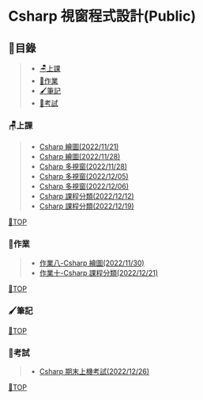 # Csharp 視窗程式設計(Public)

## 📂目錄
>- [🪑上課](#上課)
>- [📙作業](#作業)
>- [🖌筆記](#筆記)
>- [🏫考試](#考試)

### 🪑上課
>- [Csharp 繪圖(2022/11/21)](https://github.com/XiaoYu0708/Csharp-Public/tree/Csharp-paint-1)
>- [Csharp 繪圖(2022/11/28)](https://github.com/XiaoYu0708/Csharp-Public/tree/Csharp-paint-2)
>- [Csharp 多視窗(2022/11/28)](https://github.com/XiaoYu0708/Csharp-Public/tree/Csharp-multi-window-1)
>- [Csharp 多視窗(2022/12/05)](https://github.com/XiaoYu0708/Csharp-Public/tree/Csharp-multi-window-2)
>- [Csharp 多視窗(2022/12/06)](https://github.com/XiaoYu0708/Csharp-Public/tree/Csharp-multi-window-3)
>- [Csharp 課程分類(2022/12/12)](https://github.com/XiaoYu0708/Csharp-Public/tree/Csharp-Course-1)
>- [Csharp 課程分類(2022/12/19)](https://github.com/XiaoYu0708/Csharp-Public/tree/Csharp-Course-2)

[📍TOP](#目錄)
### 📙作業
>- [作業八-Csharp 繪圖(2022/11/30)](https://github.com/XiaoYu0708/Csharp-Public/tree/Csharp-paint-3)
>- [作業十-Csharp 課程分類(2022/12/21)](https://github.com/XiaoYu0708/Csharp-Public/tree/Csharp-Course-3)

[📍TOP](#目錄)

### 🖌筆記

[📍TOP](#目錄)

### 🏫考試
>- [Csharp 期末上機考試(2022/12/26)](https://github.com/XiaoYu0708/Csharp-Public/tree/Csharp-test-1)

[📍TOP](#目錄)
